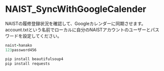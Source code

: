 # NAIST_SyncWithGoogleCalender

NAISTの履修登録状況を確認して、Googleカレンダーに同期させます。
account.txtという名前でローカルに自分のNAISTアカウントのユーザーとパスワードを設定してください。

```text:account.rb
naist-hanako
123password456
```

```python
pip install beautifulsoup4
pip install requests
```


